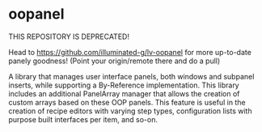 # oopanel

THIS REPOSITORY IS DEPRECATED!

Head to https://github.com/illuminated-g/lv-oopanel for more up-to-date panely goodness! (Point your origin/remote there and do a pull)


A library that manages user interface panels, both windows and subpanel inserts, while supporting a By-Reference implementation. This library includes an additional PanelArray manager that allows the creation of custom arrays based on these OOP panels. This feature is useful in the creation of recipe editors with varying step types, configuration lists with purpose built interfaces per item, and so-on.
